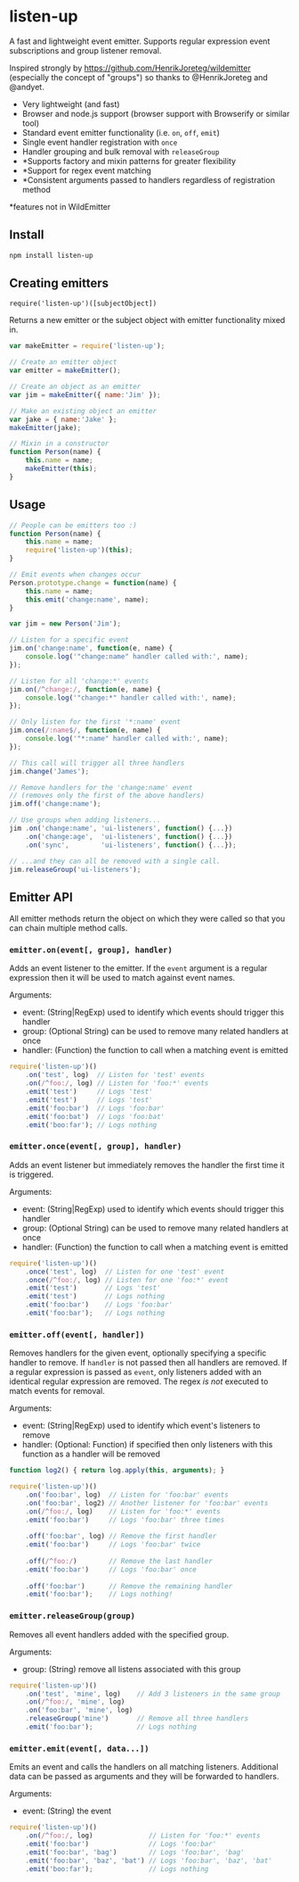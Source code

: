 # listen-up
A fast and lightweight event emitter. Supports regular expression event subscriptions and group listener removal.

Inspired strongly by https://github.com/HenrikJoreteg/wildemitter (especially the concept of "groups") so thanks to @HenrikJoreteg and @andyet.

- Very lightweight (and fast)
- Browser and node.js support (browser support with Browserify or similar tool)
- Standard event emitter functionality (i.e. `on`, `off`, `emit`)
- Single event handler registration with `once`
- Handler grouping and bulk removal with `releaseGroup`
- \*Supports factory and mixin patterns for greater flexibility
- \*Support for regex event matching
- \*Consistent arguments passed to handlers regardless of registration method

\*features not in WildEmitter

## Install
```bash
npm install listen-up
```


## Creating emitters

`require('listen-up')([subjectObject])`

Returns a new emitter or the subject object with emitter functionality mixed in.

```js
var makeEmitter = require('listen-up');

// Create an emitter object
var emitter = makeEmitter();

// Create an object as an emitter
var jim = makeEmitter({ name:'Jim' });

// Make an existing object an emitter
var jake = { name:'Jake' };
makeEmitter(jake);

// Mixin in a constructor
function Person(name) {
    this.name = name;
    makeEmitter(this);
}
```


## Usage

```js
// People can be emitters too :)
function Person(name) {
    this.name = name;
    require('listen-up')(this);
}

// Emit events when changes occur
Person.prototype.change = function(name) {
    this.name = name;
    this.emit('change:name', name);
}

var jim = new Person('Jim');

// Listen for a specific event
jim.on('change:name', function(e, name) {
    console.log('"change:name" handler called with:', name);
});

// Listen for all 'change:*' events
jim.on(/^change:/, function(e, name) {
    console.log('"change:*" handler called with:', name);
});

// Only listen for the first '*:name' event
jim.once(/:name$/, function(e, name) {
    console.log('"*:name" handler called with:', name);
});

// This call will trigger all three handlers
jim.change('James');

// Remove handlers for the 'change:name' event 
// (removes only the first of the above handlers)
jim.off('change:name');

// Use groups when adding listeners...
jim .on('change:name', 'ui-listeners', function() {...})
    .on('change:age',  'ui-listeners', function() {...})
    .on('sync',        'ui-listeners', function() {...});

// ...and they can all be removed with a single call.
jim.releaseGroup('ui-listeners');
```


## Emitter API

All emitter methods return the object on which they were called so that you can chain multiple method calls.

### `emitter.on(event[, group], handler)`
Adds an event listener to the emitter. If the `event` argument is a regular expression then it will be used to match against event names.

Arguments:
- event: (String|RegExp) used to identify which events should trigger this handler
- group: (Optional String) can be used to remove many related handlers at once
- handler: (Function) the function to call when a matching event is emitted

```js
require('listen-up')()
    .on('test', log)  // Listen for 'test' events
    .on(/^foo:/, log) // Listen for 'foo:*' events
    .emit('test')     // Logs 'test'
    .emit('test')     // Logs 'test'
    .emit('foo:bar')  // Logs 'foo:bar'
    .emit('foo:bat')  // Logs 'foo:bat'
    .emit('boo:far'); // Logs nothing
```


### `emitter.once(event[, group], handler)`
Adds an event listener but immediately removes the handler the first time it is triggered.

Arguments:
- event: (String|RegExp) used to identify which events should trigger this handler
- group: (Optional String) can be used to remove many related handlers at once
- handler: (Function) the function to call when a matching event is emitted

```js
require('listen-up')()
    .once('test', log)  // Listen for one 'test' event
    .once(/^foo:/, log) // Listen for one 'foo:*' event
    .emit('test')       // Logs 'test'
    .emit('test')       // Logs nothing
    .emit('foo:bar')    // Logs 'foo:bar'
    .emit('foo:bar');   // Logs nothing
```


### `emitter.off(event[, handler])`
Removes handlers for the given event, optionally specifying a specific handler to remove. If `handler` is not passed then all handlers are removed. If a regular expression is passed as `event`, only listeners added with an identical regular expression are removed. The regex *is not* executed to match events for removal.

Arguments:
- event: (String|RegExp) used to identify which event's listeners to remove
- handler: (Optional: Function) if specified then only listeners with this function as a handler will be removed

```js
function log2() { return log.apply(this, arguments); }

require('listen-up')()
    .on('foo:bar', log)  // Listen for 'foo:bar' events
    .on('foo:bar', log2) // Another listener for 'foo:bar' events
    .on(/^foo:/, log)    // Listen for 'foo:*' events
    .emit('foo:bar')     // Logs 'foo:bar' three times
    
    .off('foo:bar', log) // Remove the first handler
    .emit('foo:bar')     // Logs 'foo:bar' twice
    
    .off(/^foo:/)        // Remove the last handler
    .emit('foo:bar')     // Logs 'foo:bar' once
    
    .off('foo:bar')      // Remove the remaining handler
    .emit('foo:bar');    // Logs nothing!
```


### `emitter.releaseGroup(group)`
Removes all event handlers added with the specified group.

Arguments:
- group: (String) remove all listens associated with this group

```js
require('listen-up')()
    .on('test', 'mine', log)    // Add 3 listeners in the same group
    .on(/^foo:/, 'mine', log)
    .on('foo:bar', 'mine', log)
    .releaseGroup('mine')       // Remove all three handlers
    .emit('foo:bar');           // Logs nothing
```


### `emitter.emit(event[, data...])`
Emits an event and calls the handlers on all matching listeners. Additional data can be passed as arguments and they will be forwarded to handlers.

Arguments:
- event: (String) the event

```js
require('listen-up')()
    .on(/^foo:/, log)              // Listen for 'foo:*' events
    .emit('foo:bar')               // Logs 'foo:bar'
    .emit('foo:bar', 'bag')        // Logs 'foo:bar', 'bag'
    .emit('foo:bar', 'baz', 'bat') // Logs 'foo:bar', 'baz', 'bat'
    .emit('boo:far');              // Logs nothing
```

